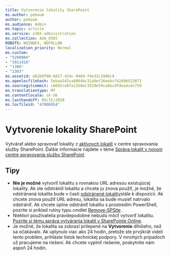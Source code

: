 ```yaml
---
title: Vytvorenie lokality SharePoint
ms.author: pebaum
author: pebaum
ms.audience: Admin
ms.topic: article
ms.service: o365-administration
ms.collection: Adm_O365
ROBOTS: NOINDEX, NOFOLLOW
localization_priority: Normal
ms.custom:
- "5200004"
- "3911416"
- "1386"
- "2303"
ms.assetid: e62b9f80-b017-42dc-9464-f4e32c19d6c9
ms.openlocfilehash: 5ebaa342ca9864bc31a9ef26eebcf42d96523871
ms.sourcegitcommit: c6692ce0fa1358ec3529e59ca0ecdfdea4cdc759
ms.translationtype: MT
ms.contentlocale: sk-SK
ms.lasthandoff: 09/15/2020
ms.locfileid: "47806954"
---
```

# <a name="create-a-sharepoint-site"></a>Vytvorenie lokality SharePoint

Vytvárať alebo spravovať lokality z [aktívnych lokalít](https://admin.microsoft.com/sharepoint?page=sitemanagement&modern=true) v centre spravovania služby SharePoint. Ďalšie informácie nájdete v téme [Správa lokalít v novom centre spravovania služby SharePoint](https://docs.microsoft.com/sharepoint/manage-site-creation). 

## <a name="tips"></a>Tipy

- **Nie je možné** vytvoriť lokalitu s rovnakou URL adresou existujúcej lokality. Ak ste odstránili lokalitu a chcete ju znova použiť, je možné, že odstránená lokalita bude v časti [odstránené lokality](https://admin.microsoft.com/sharepoint?page=recyclebin&modern=true)stále k dispozícii. Ak chcete znova použiť URL adresu, lokalita sa bude musieť natrvalo odstrániť. Ak chcete úplne odstrániť lokalitu s prostredím PowerShell, pozrite si príklad rutiny typu cmdlet [Remove-SPSite](https://docs.microsoft.com/sharepoint/manage-sites-in-new-admin-center#delete-a-site) .
- Niektorí používatelia pravdepodobne nebudú môcť vytvoriť lokalitu. [Pozrite si tému správa vytvárania lokalít v SharePointe Online](https://docs.microsoft.com/sharepoint/manage-site-creation).
- Je možné, že lokalita sa zobrazí prilepené na **Vytvorenie** dlhšieho, než sa očakávalo. Ak uplynulo viac ako 24 hodín, pretože ste prvýkrát videli tento problém, prihláste lístok technickej podpory. V mnohých prípadoch už pracujeme na riešení. Ak chcete vyplniť riešenie, poskytnite nám aspoň 24 hodín.
